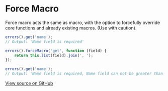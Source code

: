 # Force Macro
Force macro acts the same as macro, with the option to forcefully override core functions and already existing macros.
(Use with caution).

```js
errors().get('name'); 
// Output: 'Name field is required'

errors().forceMacro('get', function (field) {
    return this.list(field).join(', ');
});

errors().get('name'); 
// Output: 'Name field is required, Name field can not be greater than 3 characters, Name field must be a string'
```

[View source on GitHub](https://github.com/zhorton34/vuejs-validators/blob/master/src/messages/forceMacro.js)
